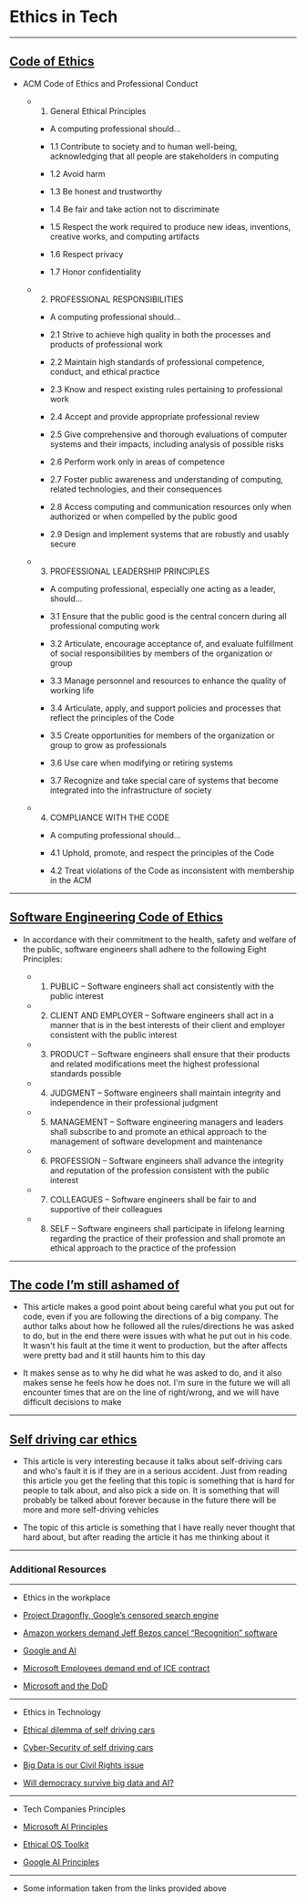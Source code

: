 # Ethics in Tech

---

## [Code of Ethics](https://www.acm.org/code-of-ethics)

* ACM Code of Ethics and Professional Conduct

  * 1. General Ethical Principles

    * A computing professional should...

    * 1.1 Contribute to society and to human well-being, acknowledging that all people are stakeholders in computing

    * 1.2 Avoid harm

    * 1.3 Be honest and trustworthy

    * 1.4 Be fair and take action not to discriminate

    * 1.5 Respect the work required to produce new ideas, inventions, creative works, and computing artifacts

    * 1.6 Respect privacy

    * 1.7 Honor confidentiality

  * 2. PROFESSIONAL RESPONSIBILITIES

    * A computing professional should...

    * 2.1 Strive to achieve high quality in both the processes and products of professional work

    * 2.2 Maintain high standards of professional competence, conduct, and ethical practice

    * 2.3 Know and respect existing rules pertaining to professional work

    * 2.4 Accept and provide appropriate professional review

    * 2.5 Give comprehensive and thorough evaluations of computer systems and their impacts, including analysis of possible risks

    * 2.6 Perform work only in areas of competence

    * 2.7 Foster public awareness and understanding of computing, related technologies, and their consequences

    * 2.8 Access computing and communication resources only when authorized or when compelled by the public good

    * 2.9 Design and implement systems that are robustly and usably secure

  * 3. PROFESSIONAL LEADERSHIP PRINCIPLES

    * A computing professional, especially one acting as a leader, should...

    * 3.1 Ensure that the public good is the central concern during all professional computing work

    * 3.2 Articulate, encourage acceptance of, and evaluate fulfillment of social responsibilities by members of the organization or group

    * 3.3 Manage personnel and resources to enhance the quality of working life

    * 3.4 Articulate, apply, and support policies and processes that reflect the principles of the Code

    * 3.5 Create opportunities for members of the organization or group to grow as professionals

    * 3.6 Use care when modifying or retiring systems

    * 3.7 Recognize and take special care of systems that become integrated into the infrastructure of society

  * 4. COMPLIANCE WITH THE CODE

    * A computing professional should...

    * 4.1 Uphold, promote, and respect the principles of the Code

    * 4.2 Treat violations of the Code as inconsistent with membership in the ACM

---

## [Software Engineering Code of Ethics](https://ethics.acm.org/code-of-ethics/software-engineering-code/)

* In accordance with their commitment to the health, safety and welfare of the public, software engineers shall adhere to the following Eight Principles:

  * 1. PUBLIC – Software engineers shall act consistently with the public interest

  * 2. CLIENT AND EMPLOYER – Software engineers shall act in a manner that is in the best interests of their client and employer consistent with the public interest

  * 3. PRODUCT – Software engineers shall ensure that their products and related modifications meet the highest professional standards possible

  * 4. JUDGMENT – Software engineers shall maintain integrity and independence in their professional judgment

  * 5. MANAGEMENT – Software engineering managers and leaders shall subscribe to and promote an ethical approach to the         management of software development and maintenance

  * 6. PROFESSION – Software engineers shall advance the integrity and reputation of the profession consistent with the public interest

  * 7. COLLEAGUES – Software engineers shall be fair to and supportive of their colleagues

  * 8. SELF – Software engineers shall participate in lifelong learning regarding the practice of their profession and shall promote an ethical approach to the practice of the profession

---

## [The code I’m still ashamed of](https://www.freecodecamp.org/news/the-code-im-still-ashamed-of-e4c021dff55e/)

* This article makes a good point about being careful what you put out for code, even if you are following the directions of a big company. The author talks about how he followed all the rules/directions he was asked to do, but in the end there were issues with what he put out in his code. It wasn't his fault at the time it went to production, but the after affects were pretty bad and it still haunts him to this day

* It makes sense as to why he did what he was asked to do, and it also makes sense he feels how he does not. I'm sure in the future we will all encounter times that are on the line of right/wrong, and we will have difficult decisions to make

---

## [Self driving car ethics](https://www.freep.com/story/money/cars/2017/11/21/self-driving-cars-ethics/804805001/)

* This article is very interesting because it talks about self-driving cars and who's fault it is if they are in a serious accident. Just from reading this article you get the feeling that this topic is something that is hard for people to talk about, and also pick a side on. It is something that will probably be talked about forever because in the future there will be more and more self-driving vehicles

* The topic of this article is something that I have really never thought that hard about, but after reading the article it has me thinking about it

---

### Additional Resources

---

* Ethics in the workplace

* [Project Dragonfly, Google’s censored search engine](https://www.vox.com/2018/8/17/17704526/google-dragonfly-censored-search-engine-china)

* [Amazon workers demand Jeff Bezos cancel “Recognition” software](https://gizmodo.com/amazon-workers-demand-jeff-bezos-cancel-face-recognitio-1827037509)

* [Google and AI](https://gizmodo.com/in-reversal-google-says-its-ai-will-not-be-used-for-we-1826649327)

* [Microsoft Employees demand end of ICE contract](https://www.nytimes.com/2018/06/19/technology/tech-companies-immigration-border.html)

* [Microsoft and the DoD](https://www.businessinsider.com/microsoft-employees-protest-contract-us-army-hololens-2019-2)

---

* Ethics in Technology

* [Ethical dilemma of self driving cars](https://www.theglobeandmail.com/globe-drive/culture/technology/the-ethical-dilemmas-of-self-drivingcars/article37803470/)

* [Cyber-Security of self driving cars](https://phys.org/news/2017-02-cybersecurity-self-driving-cars.html)

* [Big Data is our Civil Rights issue](http://solveforinteresting.com/big-data-is-our-generations-civil-rights-issue-and-we-dont-know-it/)

* [Will democracy survive big data and AI?](https://www.scientificamerican.com/article/will-democracy-survive-big-data-and-artificial-intelligence/)

---

* Tech Companies Principles

* [Microsoft AI Principles](https://www.microsoft.com/en-us/AI/our-approach-to-ai)

* [Ethical OS Toolkit](https://ethicalos.org/)

* [Google AI Principles](https://www.blog.google/technology/ai/ai-principles/)

---

* Some information taken from the links provided above
